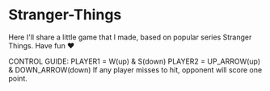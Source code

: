 # Stranger-Things
Here I'll share a little game that I made, based on popular series Stranger Things. Have fun ❤️

CONTROL GUIDE:
PLAYER1 = W(up) & S(down)
PLAYER2 = UP_ARROW(up) & DOWN_ARROW(down)
If any player misses to hit, opponent will score one point. 
